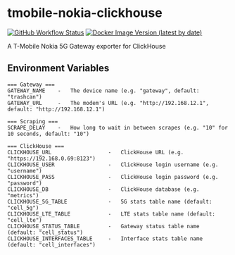# tmobile-nokia-clickhouse #
[![GitHub Workflow Status](https://img.shields.io/github/workflow/status/hueNET-llc/tmobile-nokia-clickhouse/Master%20-%20Build%20and%20push%20to%20Docker%20Hub?style=flat-square)](https://github.com/hueNET-llc/tmobile-nokia-clickhouse/actions/workflows/master.yml)
[![Docker Image Version (latest by date)](https://img.shields.io/docker/v/rafaelwastaken/tmobile-nokia-clickhouse)](https://hub.docker.com/r/rafaelwastaken/tmobile-nokia-clickhouse)

A T-Mobile Nokia 5G Gateway exporter for ClickHouse

## Environment Variables ##
```
=== Gateway ===
GATEWAY_NAME    -   The device name (e.g. "gateway", default: "trashcan")
GATEWAY_URL     -   The modem's URL (e.g. "http://192.168.12.1", default: "http://192.168.12.1")

=== Scraping ===
SCRAPE_DELAY    -   How long to wait in between scrapes (e.g. "10" for 10 seconds, default: "10")

=== ClickHouse ===
CLICKHOUSE_URL                  -   ClickHouse URL (e.g. "https://192.168.0.69:8123")
CLICKHOUSE_USER                 -   ClickHouse login username (e.g. "username")
CLICKHOUSE_PASS                 -   ClickHouse login password (e.g. "password")
CLICKHOUSE_DB                   -   ClickHouse database (e.g. "metrics")
CLICKHOUSE_5G_TABLE             -   5G stats table name (default: "cell_5g")
CLICKHOUSE_LTE_TABLE            -   LTE stats table name (default: "cell_lte")
CLICKHOUSE_STATUS_TABLE         -   Gateway status table name (default: "cell_status")
CLICKHOUSE_INTERFACES_TABLE     -   Interface stats table name (default: "cell_interfaces")
```